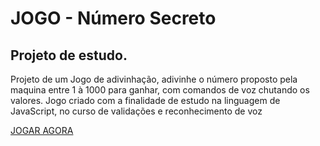 # JOGO - Número Secreto 

## Projeto de estudo.

<p> Projeto de um Jogo de adivinhação, adivinhe o número proposto pela maquina entre 1 à 1000 para ganhar, com comandos de voz chutando os valores. Jogo criado com a finalidade de estudo na linguagem de JavaScript, no curso de validações e reconhecimento de voz</p>


<a href='https://numero-secreto-two-flame.vercel.app/' target="_blank">JOGAR AGORA </a>
